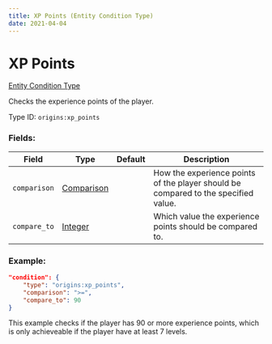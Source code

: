 ```yaml
---
title: XP Points (Entity Condition Type)
date: 2021-04-04
---
```


# XP Points

[Entity Condition Type](../entity_condition_types.md)

Checks the experience points of the player.

Type ID: `origins:xp_points`

### Fields:

Field  | Type | Default | Description
-------|------|---------|-------------
`comparison` | [Comparison](../data_types/comparison.md) | | How the experience points of the player should be compared to the specified value.
`compare_to` | [Integer](../data_types/integer.md) | | Which value the experience points should be compared to.

### Example:
```json
"condition": {
    "type": "origins:xp_points",
    "comparison": ">=",
    "compare_to": 90
}
```
This example checks if the player has 90 or more experience points, which is only achieveable if the player have at least 7 levels.